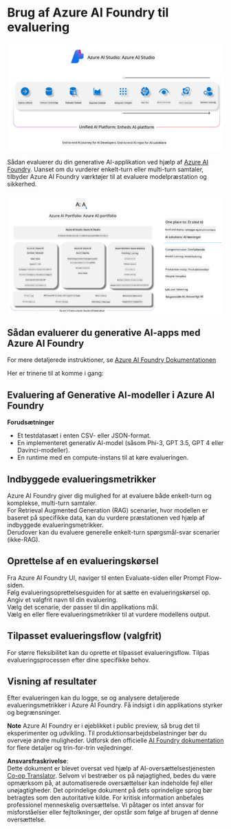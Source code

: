 <!--
CO_OP_TRANSLATOR_METADATA:
{
  "original_hash": "7b4235159486df4000e16b7b46ddfec3",
  "translation_date": "2025-07-16T22:31:47+00:00",
  "source_file": "md/01.Introduction/05/AIFoundry.md",
  "language_code": "da"
}
-->
# **Brug af Azure AI Foundry til evaluering**

![aistudo](../../../../../translated_images/AIFoundry.9e0b513e999a1c5aa227e4c7028b5ff9a6cb712e6613c696705445ee4ca8f35d.da.png)

Sådan evaluerer du din generative AI-applikation ved hjælp af [Azure AI Foundry](https://ai.azure.com?WT.mc_id=aiml-138114-kinfeylo). Uanset om du vurderer enkelt-turn eller multi-turn samtaler, tilbyder Azure AI Foundry værktøjer til at evaluere modelpræstation og sikkerhed.

![aistudo](../../../../../translated_images/AIPortfolio.69da59a8e1eaa70f2bab1836c11a69fc97e59f1b1b4154ce5e58bc589d278047.da.png)

## Sådan evaluerer du generative AI-apps med Azure AI Foundry
For mere detaljerede instruktioner, se [Azure AI Foundry Dokumentationen](https://learn.microsoft.com/azure/ai-studio/how-to/evaluate-generative-ai-app?WT.mc_id=aiml-138114-kinfeylo)

Her er trinene til at komme i gang:

## Evaluering af Generative AI-modeller i Azure AI Foundry

**Forudsætninger**

- Et testdatasæt i enten CSV- eller JSON-format.
- En implementeret generativ AI-model (såsom Phi-3, GPT 3.5, GPT 4 eller Davinci-modeller).
- En runtime med en compute-instans til at køre evalueringen.

## Indbyggede evalueringsmetrikker

Azure AI Foundry giver dig mulighed for at evaluere både enkelt-turn og komplekse, multi-turn samtaler.  
For Retrieval Augmented Generation (RAG) scenarier, hvor modellen er baseret på specifikke data, kan du vurdere præstationen ved hjælp af indbyggede evalueringsmetrikker.  
Derudover kan du evaluere generelle enkelt-turn spørgsmål-svar scenarier (ikke-RAG).

## Oprettelse af en evalueringskørsel

Fra Azure AI Foundry UI, naviger til enten Evaluate-siden eller Prompt Flow-siden.  
Følg evalueringsoprettelsesguiden for at sætte en evalueringskørsel op. Angiv et valgfrit navn til din evaluering.  
Vælg det scenarie, der passer til din applikations mål.  
Vælg en eller flere evalueringsmetrikker til at vurdere modellens output.

## Tilpasset evalueringsflow (valgfrit)

For større fleksibilitet kan du oprette et tilpasset evalueringsflow. Tilpas evalueringsprocessen efter dine specifikke behov.

## Visning af resultater

Efter evalueringen kan du logge, se og analysere detaljerede evalueringsmetrikker i Azure AI Foundry. Få indsigt i din applikations styrker og begrænsninger.

**Note** Azure AI Foundry er i øjeblikket i public preview, så brug det til eksperimenter og udvikling. Til produktionsarbejdsbelastninger bør du overveje andre muligheder. Udforsk den officielle [AI Foundry dokumentation](https://learn.microsoft.com/azure/ai-studio/?WT.mc_id=aiml-138114-kinfeylo) for flere detaljer og trin-for-trin vejledninger.

**Ansvarsfraskrivelse**:  
Dette dokument er blevet oversat ved hjælp af AI-oversættelsestjenesten [Co-op Translator](https://github.com/Azure/co-op-translator). Selvom vi bestræber os på nøjagtighed, bedes du være opmærksom på, at automatiserede oversættelser kan indeholde fejl eller unøjagtigheder. Det oprindelige dokument på dets oprindelige sprog bør betragtes som den autoritative kilde. For kritisk information anbefales professionel menneskelig oversættelse. Vi påtager os intet ansvar for misforståelser eller fejltolkninger, der opstår som følge af brugen af denne oversættelse.